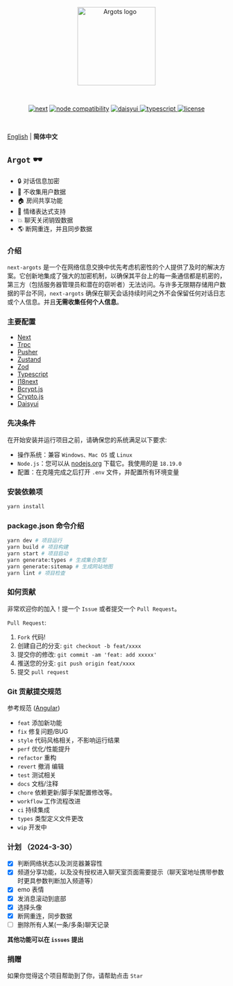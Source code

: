 <p align="center">
  <a href="https://argots.cn/" target="_blank" rel="noopener noreferrer">
    <img width="180" src="https://argots.cn/logo.svg" alt="Argots logo">
  </a>
</p>
<br/>
<p align="center">
  <a href="https://npmjs.com/package/next"><img src="https://img.shields.io/badge/next-%3E%3D14.2.2-black" alt="next"></a>
  <a href="https://nodejs.org/en/about/previous-releases"><img src="https://img.shields.io/badge/node-%3E%3D18.19.0-green" alt="node compatibility"></a>
	    <a href="https://element-plus.gitee.io/#/zh-CN/component/changelog" target="_blank">
	        <img src="https://img.shields.io/badge/daisyui-%3E2.3.0-%231ad1a5" alt="daisyui">
	    </a>
		<a href="https://www.tslang.cn/" target="_blank">
         <img src="https://img.shields.io/badge/typescript-%3E5-blue" alt="typescript">
	    </a>
		<a href="https://gitee.com/abc1612565136/vite-admin/blob/master/LICENSE" target="_blank">
		    <img src="https://img.shields.io/badge/LICENSE-MIT-success" alt="license">
		</a>
</p>
<br/>

[English](./README.md) | **简体中文**

## `Argot` 🕶️

- 🔒 对话信息加密
- 👥 不收集用户数据
- 🏠 房间共享功能
- 🥰 情绪表达式支持
- 💥 聊天关闭销毁数据
- 🌎 断网重连，并且同步数据

### 介绍

`next-argots` 是一个在网络信息交换中优先考虑机密性的个人提供了及时的解决方案。它创新地集成了强大的加密机制，以确保其平台上的每一条通信都是机密的，第三方（包括服务器管理员和潜在的窃听者）无法访问。与许多无限期存储用户数据的平台不同，`next-argots` 确保在聊天会话持续时间之外不会保留任何对话日志或个人信息。并且**无需收集任何个人信息**。

### 主要配置

- [Next](https://nextjs.org/docs)
- [Trpc](https://trpc.io/docs/quickstart)
- [Pusher](https://pusher.com/docs/channels/getting_started/javascript/?ref=docs-index)
- [Zustand](https://zustand-demo.pmnd.rs/)
- [Zod](https://zod.dev/)
- [Typescript](https://www.tslang.cn/docs/home.html)
- [I18next](https://www.i18next.com/)
- [Bcrypt.js](https://github.com/dcodeIO/bcrypt.js)
- [Crypto.js](https://cryptojs.gitbook.io/docs)
- [Daisyui](https://daisyui.com/)

### 先决条件

在开始安装并运行项目之前，请确保您的系统满足以下要求:

- 操作系统：兼容 `Windows、Mac OS` 或 `Linux`
- `Node.js`：您可以从 [nodejs.org](https://nodejs.org/) 下载它。我使用的是 `18.19.0`
- 配置：在克隆完成之后打开 `.env` 文件，并配置所有环境变量

### 安装依赖项

```bash
yarn install
```

### package.json 命令介绍

```bash
yarn dev # 项目运行
yarn build # 项目构建
yarn start # 项目启动
yarn generate:types # 生成集合类型
yarn generate:sitemap # 生成网站地图
yarn lint # 项目检查
```

### 如何贡献

非常欢迎你的加入！提一个 `Issue` 或者提交一个 `Pull Request`。

`Pull Request`:

1. `Fork` 代码!
2. 创建自己的分支: `git checkout -b feat/xxxx`
3. 提交你的修改: `git commit -am 'feat: add xxxxx'`
4. 推送您的分支: `git push origin feat/xxxx`
5. 提交 `pull request`

### Git 贡献提交规范

参考规范 ([Angular](https://github.com/conventional-changelog/conventional-changelog/tree/master/packages/conventional-changelog-angular))

- `feat` 添加新功能
- `fix` 修复问题/BUG
- `style` 代码风格相关，不影响运行结果
- `perf` 优化/性能提升
- `refactor` 重构
- `revert` 撤消 编辑
- `test` 测试相关
- `docs` 文档/注释
- `chore` 依赖更新/脚手架配置修改等。
- `workflow` 工作流程改进
- `ci` 持续集成
- `types` 类型定义文件更改
- `wip` 开发中

### 计划 （2024-3-30）

- [x] 判断网络状态以及浏览器兼容性
- [x] 频道分享功能，以及没有授权进入聊天室页面需要提示（聊天室地址携带参数时更具参数判断加入频道等）
- [x] emo 表情
- [x] 发消息滚动到底部
- [x] 选择头像
- [x] 断网重连，同步数据
- [ ] 删除所有人某(一条/多条)聊天记录

**其他功能可以在 `issues` 提出**

### 捐赠

如果你觉得这个项目帮助到了你，请帮助点击 `Star`
